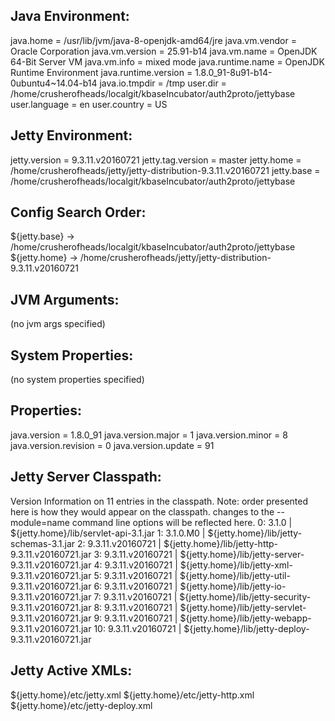 
Java Environment:
-----------------
 java.home = /usr/lib/jvm/java-8-openjdk-amd64/jre
 java.vm.vendor = Oracle Corporation
 java.vm.version = 25.91-b14
 java.vm.name = OpenJDK 64-Bit Server VM
 java.vm.info = mixed mode
 java.runtime.name = OpenJDK Runtime Environment
 java.runtime.version = 1.8.0_91-8u91-b14-0ubuntu4~14.04-b14
 java.io.tmpdir = /tmp
 user.dir = /home/crusherofheads/localgit/kbaseIncubator/auth2proto/jettybase
 user.language = en
 user.country = US

Jetty Environment:
-----------------
 jetty.version = 9.3.11.v20160721
 jetty.tag.version = master
 jetty.home = /home/crusherofheads/jetty/jetty-distribution-9.3.11.v20160721
 jetty.base = /home/crusherofheads/localgit/kbaseIncubator/auth2proto/jettybase

Config Search Order:
--------------------
 <command-line>
 ${jetty.base} -> /home/crusherofheads/localgit/kbaseIncubator/auth2proto/jettybase
 ${jetty.home} -> /home/crusherofheads/jetty/jetty-distribution-9.3.11.v20160721


JVM Arguments:
--------------
 (no jvm args specified)

System Properties:
------------------
 (no system properties specified)

Properties:
-----------
 java.version = 1.8.0_91
 java.version.major = 1
 java.version.minor = 8
 java.version.revision = 0
 java.version.update = 91

Jetty Server Classpath:
-----------------------
Version Information on 11 entries in the classpath.
Note: order presented here is how they would appear on the classpath.
      changes to the --module=name command line options will be reflected here.
 0:                    3.1.0 | ${jetty.home}/lib/servlet-api-3.1.jar
 1:                 3.1.0.M0 | ${jetty.home}/lib/jetty-schemas-3.1.jar
 2:         9.3.11.v20160721 | ${jetty.home}/lib/jetty-http-9.3.11.v20160721.jar
 3:         9.3.11.v20160721 | ${jetty.home}/lib/jetty-server-9.3.11.v20160721.jar
 4:         9.3.11.v20160721 | ${jetty.home}/lib/jetty-xml-9.3.11.v20160721.jar
 5:         9.3.11.v20160721 | ${jetty.home}/lib/jetty-util-9.3.11.v20160721.jar
 6:         9.3.11.v20160721 | ${jetty.home}/lib/jetty-io-9.3.11.v20160721.jar
 7:         9.3.11.v20160721 | ${jetty.home}/lib/jetty-security-9.3.11.v20160721.jar
 8:         9.3.11.v20160721 | ${jetty.home}/lib/jetty-servlet-9.3.11.v20160721.jar
 9:         9.3.11.v20160721 | ${jetty.home}/lib/jetty-webapp-9.3.11.v20160721.jar
10:         9.3.11.v20160721 | ${jetty.home}/lib/jetty-deploy-9.3.11.v20160721.jar

Jetty Active XMLs:
------------------
 ${jetty.home}/etc/jetty.xml
 ${jetty.home}/etc/jetty-http.xml
 ${jetty.home}/etc/jetty-deploy.xml
